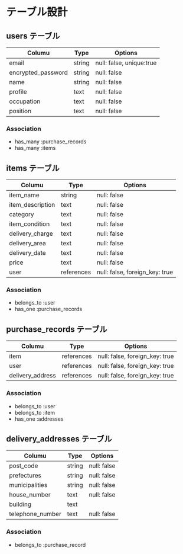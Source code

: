 # テーブル設計


## users テーブル

| Columu             | Type    | Options                  |
| ------------------ | ------- | ------------------------ |
| email              | string  | null: false, unique:true |
| encrypted_password | string  | null: false              |
| name               | string  | null: false              |
| profile            | text    | null: false              |
| occupation         | text    | null: false              |
| position           | text    | null: false              |

### Association

- has_many :purchase_records
- has_many :items

## items テーブル

| Columu             | Type       | Options                        |
| ------------------ | ---------- | ------------------------------ |
| item_name          | string     | null: false                    |
| item_description   | text       | null: false                    |
| category           | text       | null: false                    |
| item_condition     | text       | null: false                    |
| delivery_charge    | text       | null: false                    |
| delivery_area      | text       | null: false                    |
| delivery_date      | text       | null: false                    |
| price              | text       | null: false                    |
| user               | references | null: false, foreign_key: true |

### Association

- belongs_to :user
- has_one :purchase_records

## purchase_records テーブル

| Columu             | Type       | Options                        |
| ------------------ | ---------- | ------------------------------ |
| item               | references | null: false, foreign_key: true |
| user               | references | null: false, foreign_key: true |
| delivery_address   | references | null: false, foreign_key: true |

### Association

- belongs_to :user
- belongs_to :item
- has_one :addresses


## delivery_addresses テーブル

| Columu             | Type    | Options                  |
| ------------------ | ------- | ------------------------ |
| post_code          | string  | null: false              |
| prefectures        | string  | null: false              |
| municipalities     | string  | null: false              |
| house_number       | text    | null: false              |
| building           | text    |                          |
| telephone_number   | text    | null: false              |

### Association

- belongs_to :purchase_record
